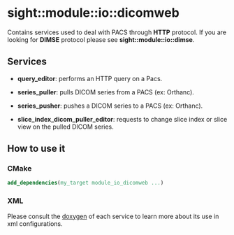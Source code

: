 # sight::module::io::dicomweb

 Contains services used to deal with PACS through **HTTP** protocol.
 If you are looking for **DIMSE** protocol please see **sight::module::io::dimse**.

## Services

- **query_editor**: performs an HTTP query on a Pacs.

- **series_puller**: pulls DICOM series from a PACS (ex: Orthanc).

- **series_pusher**: pushes a DICOM series to a PACS (ex: Orthanc).

- **slice_index_dicom_puller_editor**: requests to change slice index or slice view on the pulled DICOM series.

## How to use it

### CMake

```cmake
add_dependencies(my_target module_io_dicomweb ...)
```

### XML

Please consult the [doxygen](https://sight.pages.ircad.fr/sight) of each service to learn more about its use in xml configurations.